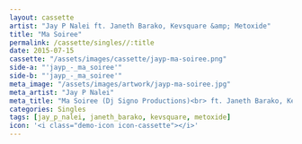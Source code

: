 ```yaml
---
layout: cassette
artist: "Jay P Nalei ft. Janeth Barako, Kevsquare &amp; Metoxide"
title: "Ma Soiree"
permalink: /cassette/singles//:title
date: 2015-07-15
cassette: "/assets/images/cassette/jayp-ma-soiree.png"
side-a: "'jayp_-_ma_soiree'"
side-b: "'jayp_-_ma_soiree'"
meta_image: "/assets/images/artwork/jayp-ma-soiree.jpg"
meta_artist: "Jay P Nalei"
meta_title: "Ma Soiree (Dj Signo Productions)<br> ft. Janeth Barako, Kevsquare &amp; Metoxide"
categories: Singles
tags: [jay_p_nalei, janeth_barako, kevsquare, metoxide]
icon: '<i class="demo-icon icon-cassette"></i>'
---
```

